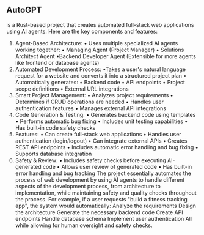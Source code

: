## AutoGPT 
is a Rust-based project that creates automated full-stack web applications using AI agents. Here are the key components and features:
1) Agent-Based Architecture:
• Uses multiple specialized AI agents working together:
• Managing Agent (Project Manager)
• Solutions Architect Agent
•Backend Developer Agent (Extensible for more agents like frontend or database agents)
2) Automated Development Process:
•Takes a user's natural language request for a website and converts it into a structured project plan
• Automatically generates:
    • Backend code
    • API endpoints
    • Project scope definitions
    • External URL integrations
3) Smart Project Management:
• Analyzes project requirements
• Determines if CRUD operations are needed
• Handles user authentication features
• Manages external API integrations
4) Code Generation & Testing:
• Generates backend code using templates
• Performs automatic bug fixing
• Includes unit testing capabilities
• Has built-in code safety checks
5) Features:
• Can create full-stack web applications
• Handles user authentication (login/logout)
• Can integrate external APIs
• Creates REST API endpoints
• Includes automatic error handling and bug fixing
• Supports database integration
6) Safety & Review:
• Includes safety checks before executing AI-generated code
• Allows user review of generated code
• Has built-in error handling and bug tracking
The project essentially automates the process of web development by using AI agents to handle different aspects of the development process, from architecture to implementation, while maintaining safety and quality checks throughout the process.
For example, if a user requests "build a fitness tracking app", the system would automatically:
Analyze the requirements
Design the architecture
Generate the necessary backend code
Create API endpoints
Handle database schema
Implement user authentication
All while allowing for human oversight and safety checks.
